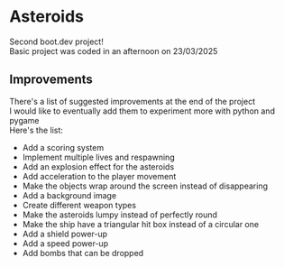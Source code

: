 # Asteroids
Second boot.dev project!  
Basic project was coded in an afternoon on 23/03/2025

## Improvements
There's a list of suggested improvements at the end of the project  
I would like to eventually add them to experiment more with python and pygame  
Here's the list:

- Add a scoring system
- Implement multiple lives and respawning
- Add an explosion effect for the asteroids
- Add acceleration to the player movement
- Make the objects wrap around the screen instead of disappearing
- Add a background image
- Create different weapon types
- Make the asteroids lumpy instead of perfectly round
- Make the ship have a triangular hit box instead of a circular one
- Add a shield power-up
- Add a speed power-up
- Add bombs that can be dropped
